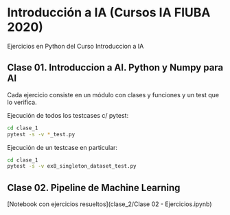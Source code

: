# Introducción a IA (Cursos IA FIUBA 2020)

Ejercicios en Python del Curso Introduccion a IA

## Clase 01. Introduccion a AI. Python y Numpy para AI

Cada ejercicio consiste en un módulo con clases y funciones y un test que lo verifica.

Ejecución de todos los testcases c/ pytest:

~~~bash
cd clase_1
pytest -s -v *_test.py
~~~

Ejecución de un testcase en particular:

~~~bash
cd clase_1
pytest -s -v ex8_singleton_dataset_test.py
~~~

## Clase 02. Pipeline de Machine Learning

[Notebook con ejercicios resueltos](clase_2/Clase 02 - Ejercicios.ipynb)


